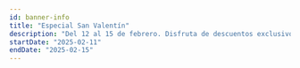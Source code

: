```yaml
---
id: banner-info
title: "Especial San Valentín"
description: "Del 12 al 15 de febrero. Disfruta de descuentos exclusivos."
startDate: "2025-02-11"
endDate: "2025-02-15"
---
```


